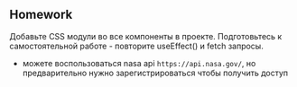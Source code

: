 ## Homework

Добавьте CSS модули во все компоненты в проекте.
Подготовьтесь к самостоятельной работе - повторите useEffect() и fetch запросы.

* можете воспользоваться nasa api `https://api.nasa.gov/`, но предварительно нужно зарегистрироваться чтобы получить доступ
